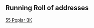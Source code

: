## Running Roll of addresses

[55 Poplar BK](https://resourcecdn.azureedge.net/reporthtml/fd300b2324b443b5aab530739b66e1e7.html)

